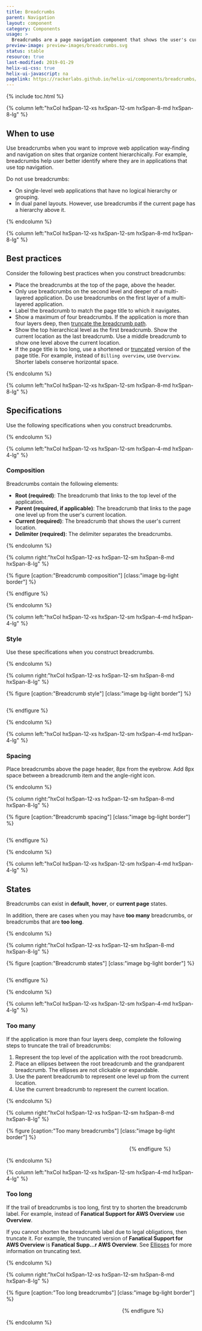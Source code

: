 ```yaml
---
title: Breadcrumbs
parent: Navigation
layout: component
category: Components
usage: >
  Breadcrumbs are a page navigation component that shows the user's current location within a web application. Breadcrumbs help with way-finding and provide an easy way for the user to navigate to pages located up the application hierarchy.
preview-image: preview-images/breadcrumbs.svg
status: stable
resource: true
last-modified: 2019-01-29
helix-ui-css: true
helix-ui-javascript: na
pagelink: https://rackerlabs.github.io/helix-ui/components/breadcrumbs/
---
```


{% include toc.html %}

<section class="static-section" markdown="1">

<div class="hxRow"  markdown="1">

{% column left:"hxCol hxSpan-12-xs hxSpan-12-sm hxSpan-8-md hxSpan-8-lg" %}

## When to use

Use breadcrumbs when you want to improve web application way-finding and navigation on sites that organize content hierarchically. For example, breadcrumbs help user better identify where they are in applications that use top navigation.

Do not use breadcrumbs:

- On single-level web applications that have no logical hierarchy or grouping.
- In dual panel layouts. However, use breadcrumbs if the current page has a hierarchy above it.


{% endcolumn %}

</div>

</section>

<section class="static-section" markdown="1">

<div class="hxRow"  markdown="1">

{% column left:"hxCol hxSpan-12-xs hxSpan-12-sm hxSpan-8-md hxSpan-8-lg" %}

## Best practices

Consider the following best practices when you construct breadcrumbs:

- Place the breadcrumbs at the top of the page, above the header.
- Only use breadcrumbs on the second level and deeper of a multi-layered application. Do use breadcrumbs on the first layer of a multi-layered application.
- Label the breadcrumb to match the page title to which it navigates.
- Show a maximum of four breadcrumbs. If the application is more than four layers deep, then [truncate the breadcrumb path](#too-many).
- Show the top hierarchical level as the first breadcrumb. Show the current location as the last breadcrumb. Use a middle breadcrumb to show one level above the current location.
- If the page title is too long, use a shortened or [truncated]({{site.baseurl}}/style/text-conventions/punctuation.html#Ellipses) version of the page title. For example, instead of `Billing overview`, use `Overview`. Shorter labels conserve horizontal space.

{% endcolumn %}

</div>

</section>

<section class="static-section" markdown="1">

<div class="hxRow"  markdown="1">

{% column left:"hxCol hxSpan-12-xs hxSpan-12-sm hxSpan-8-md hxSpan-8-lg" %}

## Specifications

Use the following specifications when you construct breadcrumbs.

{% endcolumn %}

</div>

</section>

<section class="static-section" markdown="1">

<div class="hxRow"  markdown="1">

{% column left:"hxCol hxSpan-12-xs hxSpan-12-sm hxSpan-4-md hxSpan-4-lg" %}

### Composition

Breadcrumbs contain the following elements:

- **Root (required)**: The breadcrumb that links to the top level of the application.
- **Parent (required, if applicable)**: The breadcrumb that links to the page one level up from the user's current location.
- **Current (required)**: The breadcrumb that shows the user's current location.
- **Delimiter (required)**: The delimiter separates the breadcrumbs.

{% endcolumn %}

{% column right:"hxCol hxSpan-12-xs hxSpan-12-sm hxSpan-8-md hxSpan-8-lg" %}

{% figure [caption:"Breadcrumb composition"] [class:"image bg-light border"] %}
<embed src="{{site.baseurl}}/assets/images/components/navigation/breadcrumbs/breadcrumbs-composition.png" width="318"/>

{% endfigure %}

{% endcolumn %}

</div>

</section>

<section class="static-section" markdown="1">

<div class="hxRow"  markdown="1">

{% column left:"hxCol hxSpan-12-xs hxSpan-12-sm hxSpan-4-md hxSpan-4-lg" %}

### Style

Use these specifications when you construct breadcrumbs.

{% endcolumn %}

{% column right:"hxCol hxSpan-12-xs hxSpan-12-sm hxSpan-8-md hxSpan-8-lg" %}

{% figure [caption:"Breadcrumb style"] [class:"image bg-light border"] %}

<embed src="{{site.baseurl}}/assets/images/components/navigation/breadcrumbs/breadcrumbs-style.png" width="386"/>

{% endfigure %}

{% endcolumn %}

</div>

</section>

<section class="static-section" markdown="1">

<div class="hxRow"  markdown="1">

{% column left:"hxCol hxSpan-12-xs hxSpan-12-sm hxSpan-4-md hxSpan-4-lg" %}

### Spacing

Place breadcrumbs above the page header, 8px from the eyebrow. Add 8px space between a breadcrumb item and the angle-right icon.

{% endcolumn %}

{% column right:"hxCol hxSpan-12-xs hxSpan-12-sm hxSpan-8-md hxSpan-8-lg" %}

{% figure [caption:"Breadcrumb spacing"] [class:"image bg-light border"] %}

<embed src="{{site.baseurl}}/assets/images/components/navigation/breadcrumbs/breadcrumbs-spacing.png" width="641"/>

{% endfigure %}

{% endcolumn %}

</div>

</section>

<section class="static-section" markdown="1">

<div class="hxRow"  markdown="1">

{% column left:"hxCol hxSpan-12-xs hxSpan-12-sm hxSpan-4-md hxSpan-4-lg" %}

## States

Breadcrumbs can exist in **default**, **hover**, or **current page** states.

In addition, there are cases when you may have **too many** breadcrumbs, or breadcrumbs that are **too long**.

{% endcolumn %}

{% column right:"hxCol hxSpan-12-xs hxSpan-12-sm hxSpan-8-md hxSpan-8-lg" %}

{% figure [caption:"Breadcrumb states"] [class:"image bg-light border"] %}

<embed src="{{site.baseurl}}/assets/images/components/navigation/breadcrumbs/breadcrumbs-states.png" width="304"/>

{% endfigure %}

{% endcolumn %}

</div>

</section>

<section class="static-section" markdown="1">

<div class="hxRow"  markdown="1">

{% column left:"hxCol hxSpan-12-xs hxSpan-12-sm hxSpan-4-md hxSpan-4-lg" %}

### Too many

If the application is more than four layers deep, complete the following steps to truncate the trail of breadcrumbs:

1. Represent the top level of the application with the root breadcrumb.
2. Place an ellipses between the root breadcrumb and the grandparent breadcrumb. The ellipses are not clickable or expandable.
3. Use the parent breadcrumb to represent one level up from the current location.
4. Use the current breadcrumb to represent the current location.

{% endcolumn %}

{% column right:"hxCol hxSpan-12-xs hxSpan-12-sm hxSpan-8-md hxSpan-8-lg" %}

{% figure [caption:"Too many breadcrumbs"] [class:"image bg-light border"] %}

<embed src="{{site.baseurl}}/assets/images/components/navigation/breadcrumbs/breadcrumbs-states-toomany.png" width="323"/>
{% endfigure %}

{% endcolumn %}

</div>

</section>

<section class="static-section" markdown="1">

<div class="hxRow"  markdown="1">

{% column left:"hxCol hxSpan-12-xs hxSpan-12-sm hxSpan-4-md hxSpan-4-lg" %}

### Too long

If the trail of breadcrumbs is too long, first try to shorten the breadcrumb label. For example, instead of **Fanatical Support for AWS Overview** use **Overview**.

If you cannot shorten the breadcrumb label due to legal obligations, then truncate it. For example, the truncated version of **Fanatical Support for AWS Overview** is **Fanatical Supp...r AWS Overview**. See [Ellipses]({{site.baseurl}}\style\punctuation.html#ellipses) for more information on truncating text.

{% endcolumn %}

{% column right:"hxCol hxSpan-12-xs hxSpan-12-sm hxSpan-8-md hxSpan-8-lg" %}

{% figure [caption:"Too long breadcrumbs"] [class:"image bg-light border"] %}

<embed src="{{site.baseurl}}/assets/images/components/navigation/breadcrumbs/breadcrumbs-states-toolong.png" width="304"/>
{% endfigure %}

{% endcolumn %}

</div>

</section>
